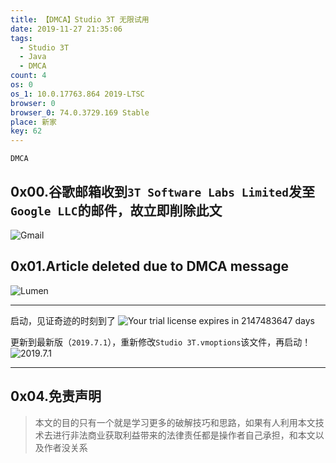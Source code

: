 ```yaml
---
title: 【DMCA】Studio 3T 无限试用
date: 2019-11-27 21:35:06
tags:
  - Studio 3T
  - Java
  - DMCA
count: 4
os: 0
os_1: 10.0.17763.864 2019-LTSC
browser: 0
browser_0: 74.0.3729.169 Stable
place: 新家
key: 62
---
```

    DMCA
<!-- more -->
## 0x00.谷歌邮箱收到`3T Software Labs Limited`发至`Google LLC`的邮件，故立即削除此文
![Gmail](https://i1.yuangezhizao.cn/Win-10/20200127212120.png!webp)

## 0x01.Article deleted due to DMCA message
![Lumen](https://i1.yuangezhizao.cn/Win-10/20200127212221.png!webp)

***
启动，见证奇迹的时刻到了
![Your trial license expires in 2147483647 days](https://i1.yuangezhizao.cn/Win-10/20191204205506.jpg!webp)

更新到最新版（`2019.7.1`），重新修改`Studio 3T.vmoptions`该文件，再启动！
![2019.7.1](https://i1.yuangezhizao.cn/Win-10/20191204205724.jpg!webp)

***

## 0x04.免责声明
> 本文的目的只有一个就是学习更多的破解技巧和思路，如果有人利用本文技术去进行非法商业获取利益带来的法律责任都是操作者自己承担，和本文以及作者没关系
